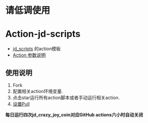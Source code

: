 # 请低调使用
# Action-jd-scripts

- [jd_scripts](https://github.com/vidocqh/jd_scripts) 的action模板
- [Action 参数说明](https://github.com/vidocqh/jd_scripts/blob/master/githubAction.md)

## 使用说明

1. Fork
2. 配置相关action环境变量.
3. 点击star运行所有action脚本或者手动运行相关action.
4. [设置Pull](https://github.com/apps/pull)

**每日运行四次jd_crazy_joy_coin对应GitHub actions六小时自动关闭**
